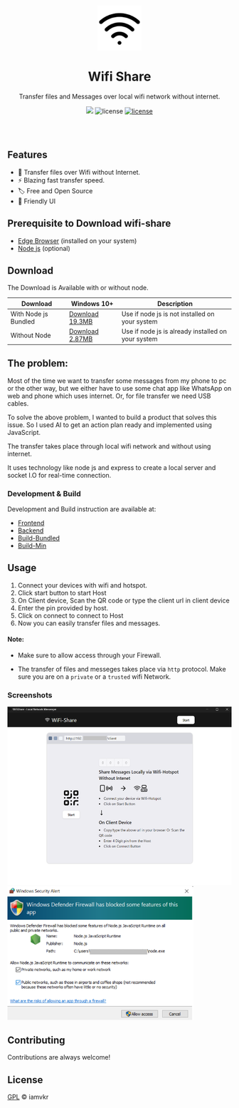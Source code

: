 <p align="center">
  <img src="BuildSrc/imgAssets/wifi.png" width="100px" height="100px">
</p>

<div align="center">
  <h1>Wifi Share</h1>
</div>
<p align="center">Transfer files and Messages over local wifi network without internet.</p>

<p align="center">
<img src="https://img.shields.io/badge/version-v1.0.0-blue">
<img src="https://img.shields.io/badge/node-v.20+-brightgreen" alt="license" />
<a href="https://opensource.org/licenses/"><img src="https://img.shields.io/badge/License-GPL%20v3-green.svg" alt="license" /></a>

</p>

<br />
<br />

## Features

- 🚀 Transfer files over Wifi without Internet.
- ⚡️ Blazing fast transfer speed.
- 🏷️ Free and Open Source
- 🌱 Friendly UI

## Prerequisite to Download wifi-share

- [Edge Browser](https://www.microsoft.com/en-us/edge/?ch=1&form=MA13FJ) (installed on your system)
- [Node js](https://nodejs.org/en) (optional)

## Download

The Download is Available with or without node.

| Download                | Windows 10+                                  | Description             |
|-------------------------|----------------------------------------------|-------------------------|
| With Node js Bundled    | [Download 19.3MB](https://github.com/iamvkr/wifi-share/raw/refs/heads/main/BuildSrc/wifi-share%20setup.exe) | Use if node js is not installed on your system     |
| Without Node            | [Download 2.87MB](https://github.com/iamvkr/wifi-share/raw/refs/heads/main/BuildMin/wifi-share%20setup.exe) | Use if node js is already installed on your system |

## The problem:
Most of the time we want to transfer some messages from my phone to pc or the other way, but we either have to use some chat app like WhatsApp on web and phone which uses internet.
Or, for file transfer we need USB cables.

To solve the above problem, I wanted to build a product that solves this issue. So I used AI to get an action plan ready and implemented using JavaScript.

The transfer takes place through local wifi network and without using internet.

It uses technology like node js and express to create a local server and socket I.O for real-time connection.

### Development & Build

Development and Build instruction are available at:
- [Frontend](/Frontend/README.md)
- [Backend](/Backend/README.md)
- [Build-Bundled](/BuildSrc/README.md)
- [Build-Min](/BuildMin/README.md)

## Usage

1. Connect your devices with wifi and hotspot.
2. Click start button to start Host
3. On Client device, Scan the QR code or type the client url in client device
4. Enter the pin provided by host.
5. Click on connect to connect to Host
6. Now you can easily transfer files and messages.

#### Note:

- Make sure to allow access through your Firewall.

- The transfer of files and messeges takes place via `http` protocol. Make sure you are on a `private` or a `trusted` wifi Network.

### Screenshots

<!-- ![Dashboard](/repoImage/screenshot1.png) -->

<img src="repoImage/screenshot1.png" height="400px">

<img src="repoImage/allow%20access.png" height="300px">

<!-- ![Dashboard](/repoImage/allow%20access.png) -->

## Contributing

Contributions are always welcome!

## License

[GPL](./LICENSE) © iamvkr